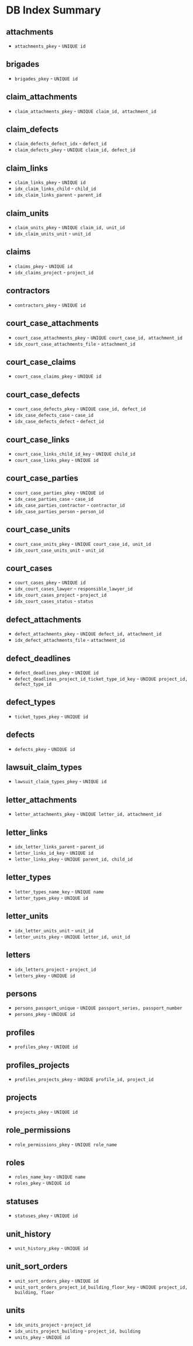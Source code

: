 # DB Index Summary

## attachments
- `attachments_pkey` - `UNIQUE id`

## brigades
- `brigades_pkey` - `UNIQUE id`

## claim_attachments
- `claim_attachments_pkey` - `UNIQUE claim_id, attachment_id`

## claim_defects
- `claim_defects_defect_idx` - `defect_id`
- `claim_defects_pkey` - `UNIQUE claim_id, defect_id`

## claim_links
- `claim_links_pkey` - `UNIQUE id`
- `idx_claim_links_child` - `child_id`
- `idx_claim_links_parent` - `parent_id`

## claim_units
- `claim_units_pkey` - `UNIQUE claim_id, unit_id`
- `idx_claim_units_unit` - `unit_id`

## claims
- `claims_pkey` - `UNIQUE id`
- `idx_claims_project` - `project_id`

## contractors
- `contractors_pkey` - `UNIQUE id`

## court_case_attachments
- `court_case_attachments_pkey` - `UNIQUE court_case_id, attachment_id`
- `idx_court_case_attachments_file` - `attachment_id`

## court_case_claims
- `court_case_claims_pkey` - `UNIQUE id`

## court_case_defects
- `court_case_defects_pkey` - `UNIQUE case_id, defect_id`
- `idx_case_defects_case` - `case_id`
- `idx_case_defects_defect` - `defect_id`

## court_case_links
- `court_case_links_child_id_key` - `UNIQUE child_id`
- `court_case_links_pkey` - `UNIQUE id`

## court_case_parties
- `court_case_parties_pkey` - `UNIQUE id`
- `idx_case_parties_case` - `case_id`
- `idx_case_parties_contractor` - `contractor_id`
- `idx_case_parties_person` - `person_id`

## court_case_units
- `court_case_units_pkey` - `UNIQUE court_case_id, unit_id`
- `idx_court_case_units_unit` - `unit_id`

## court_cases
- `court_cases_pkey` - `UNIQUE id`
- `idx_court_cases_lawyer` - `responsible_lawyer_id`
- `idx_court_cases_project` - `project_id`
- `idx_court_cases_status` - `status`

## defect_attachments
- `defect_attachments_pkey` - `UNIQUE defect_id, attachment_id`
- `idx_defect_attachments_file` - `attachment_id`

## defect_deadlines
- `defect_deadlines_pkey` - `UNIQUE id`
- `defect_deadlines_project_id_ticket_type_id_key` - `UNIQUE project_id, defect_type_id`

## defect_types
- `ticket_types_pkey` - `UNIQUE id`

## defects
- `defects_pkey` - `UNIQUE id`

## lawsuit_claim_types
- `lawsuit_claim_types_pkey` - `UNIQUE id`

## letter_attachments
- `letter_attachments_pkey` - `UNIQUE letter_id, attachment_id`

## letter_links
- `idx_letter_links_parent` - `parent_id`
- `letter_links_id_key` - `UNIQUE id`
- `letter_links_pkey` - `UNIQUE parent_id, child_id`

## letter_types
- `letter_types_name_key` - `UNIQUE name`
- `letter_types_pkey` - `UNIQUE id`

## letter_units
- `idx_letter_units_unit` - `unit_id`
- `letter_units_pkey` - `UNIQUE letter_id, unit_id`

## letters
- `idx_letters_project` - `project_id`
- `letters_pkey` - `UNIQUE id`

## persons
- `persons_passport_unique` - `UNIQUE passport_series, passport_number`
- `persons_pkey` - `UNIQUE id`

## profiles
- `profiles_pkey` - `UNIQUE id`

## profiles_projects
- `profiles_projects_pkey` - `UNIQUE profile_id, project_id`

## projects
- `projects_pkey` - `UNIQUE id`

## role_permissions
- `role_permissions_pkey` - `UNIQUE role_name`

## roles
- `roles_name_key` - `UNIQUE name`
- `roles_pkey` - `UNIQUE id`

## statuses
- `statuses_pkey` - `UNIQUE id`

## unit_history
- `unit_history_pkey` - `UNIQUE id`

## unit_sort_orders
- `unit_sort_orders_pkey` - `UNIQUE id`
- `unit_sort_orders_project_id_building_floor_key` - `UNIQUE project_id, building, floor`

## units
- `idx_units_project` - `project_id`
- `idx_units_project_building` - `project_id, building`
- `units_pkey` - `UNIQUE id`

